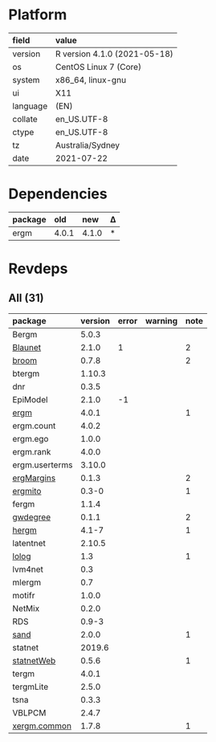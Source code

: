 # Platform

|field    |value                        |
|:--------|:----------------------------|
|version  |R version 4.1.0 (2021-05-18) |
|os       |CentOS Linux 7 (Core)        |
|system   |x86_64, linux-gnu            |
|ui       |X11                          |
|language |(EN)                         |
|collate  |en_US.UTF-8                  |
|ctype    |en_US.UTF-8                  |
|tz       |Australia/Sydney             |
|date     |2021-07-22                   |

# Dependencies

|package |old   |new   |Δ  |
|:-------|:-----|:-----|:--|
|ergm    |4.0.1 |4.1.0 |*  |

# Revdeps

## All (31)

|package                                 |version |error |warning |note |
|:---------------------------------------|:-------|:-----|:-------|:----|
|Bergm                                   |5.0.3   |      |        |     |
|[Blaunet](problems.md#blaunet)          |2.1.0   |1     |        |2    |
|[broom](problems.md#broom)              |0.7.8   |      |        |2    |
|btergm                                  |1.10.3  |      |        |     |
|dnr                                     |0.3.5   |      |        |     |
|EpiModel                                |2.1.0   |-1    |        |     |
|[ergm](problems.md#ergm)                |4.0.1   |      |        |1    |
|ergm.count                              |4.0.2   |      |        |     |
|ergm.ego                                |1.0.0   |      |        |     |
|ergm.rank                               |4.0.0   |      |        |     |
|ergm.userterms                          |3.10.0  |      |        |     |
|[ergMargins](problems.md#ergmargins)    |0.1.3   |      |        |2    |
|[ergmito](problems.md#ergmito)          |0.3-0   |      |        |1    |
|fergm                                   |1.1.4   |      |        |     |
|[gwdegree](problems.md#gwdegree)        |0.1.1   |      |        |2    |
|[hergm](problems.md#hergm)              |4.1-7   |      |        |1    |
|latentnet                               |2.10.5  |      |        |     |
|[lolog](problems.md#lolog)              |1.3     |      |        |1    |
|lvm4net                                 |0.3     |      |        |     |
|mlergm                                  |0.7     |      |        |     |
|motifr                                  |1.0.0   |      |        |     |
|NetMix                                  |0.2.0   |      |        |     |
|RDS                                     |0.9-3   |      |        |     |
|[sand](problems.md#sand)                |2.0.0   |      |        |1    |
|statnet                                 |2019.6  |      |        |     |
|[statnetWeb](problems.md#statnetweb)    |0.5.6   |      |        |1    |
|tergm                                   |4.0.1   |      |        |     |
|tergmLite                               |2.5.0   |      |        |     |
|tsna                                    |0.3.3   |      |        |     |
|VBLPCM                                  |2.4.7   |      |        |     |
|[xergm.common](problems.md#xergmcommon) |1.7.8   |      |        |1    |

